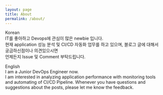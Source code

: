 ```yaml
---
layout: page
title: About
permalink: /about/
---
```

Korean  
IT를 좋아하고 Devops에 관심이 많은 newbie 입니다.  
현재 application 성능 분석 및 CI/CD 자동화 업무를 하고 있으며, 블로그 글에 대해서 궁금하신점이나 의견있으시면  
언제든지 Issue 및 Comment 부탁드립니다.  

English  
I am a Junior DevOps Engineer now.  
I am interested in analyzing application performance with monitoring tools and automating of CI/CD Pipeline. 
Whenever you have questions and suggestions about the posts, please let me know the feedback. 
